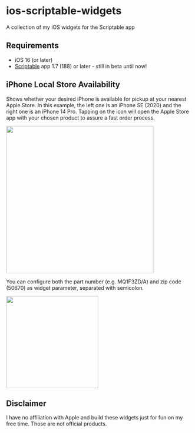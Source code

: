 # ios-scriptable-widgets
A collection of my iOS widgets for the Scriptable app

## Requirements

- iOS 16 (or later)
- [Scriptable](https://apps.apple.com/us/app/scriptable/id1405459188) app 1.7 (188) or later - still in beta until now!

## iPhone Local Store Availability
Shows whether your desired iPhone is available for pickup at your nearest Apple Store. In this example, the left one is an iPhone SE (2020) and the right one is an iPhone 14 Pro. Tapping on the icon will open the Apple Store app with your chosen product to assure a fast order process.

<img src="https://user-images.githubusercontent.com/9810829/190391202-310f1661-92f8-4ba1-84a9-1c71a8947525.jpg" width="400"/>

You can configure both the part number (e.g. MQ1F3ZD/A) and zip code (50670) as widget parameter, separated with semicolon.

<img src="https://user-images.githubusercontent.com/9810829/190391748-12a9a19a-98ee-4925-af92-9b0c6ad0dc23.jpg" width="250"/>

## Disclaimer
I have no affiliation with Apple and build these widgets just for fun on my free time. Those are not official products.

